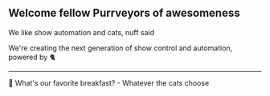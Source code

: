 ## Welcome fellow Purrveyors of awesomeness

We like show automation and cats, nuff said

We're creating the next generation of show control and automation, powered by 🐈

----
🍿 What's our favorite breakfast? - Whatever the cats choose
